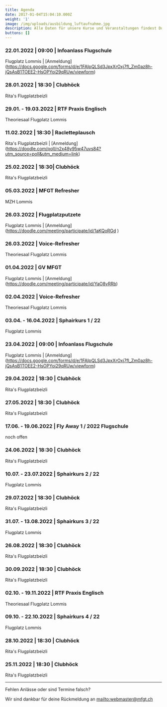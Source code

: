 ```yaml
---
title: Agenda
date: 2017-01-04T15:04:10.000Z
weight: '1'
image: /img/uploads/ausbildung_luftaufnahme.jpg
description: Alle Daten für unsere Kurse und Veranstaltungen findest Du in unserer Agenda.
buttons: []
---
```

### 22.01.2022 | 09:00 | Infoanlass Flugschule

Flugplatz Lommis | [Anmeldung] (https://docs.google.com/forms/d/e/1FAIpQLSd3JpxXrOxj7fl_Zm0az8h-jQsAsB1TOEE2-HsOPYoi29qRUw/viewform)

### 28.01.2022 | 18:30 | Clubhöck

Rita's Flugplatzbeizli

### 29.01. - 19.03.2022 | RTF Praxis Englisch

Theoriesaal Flugplatz Lommis

### 11.02.2022 | 18:30 | Racletteplausch

Rita's Flugplatzbeizli | [Anmeldung] (https://doodle.com/poll/n2x48y95w47uvs84?utm_source=poll&utm_medium=link)

### 25.02.2022 | 18:30| Clubhöck

Rita's Flugplatzbeizli

### 05.03.2022 | MFGT Refresher

MZH Lommis

### 26.03.2022 | Flugplatzputzete

Flugplatz Lommis | [Anmeldung] (https://doodle.com/meeting/participate/id/1aKQoRGd )

### 26.03.2022 | Voice-Refresher

Theoriesaal Flugplatz Lommis

### 01.04.2022 | GV MFGT

Flugplatz Lommis | [Anmeldung] (https://doodle.com/meeting/participate/id/YaO8vRRb)

### 02.04.2022 | Voice-Refresher

Theoriesaal Flugplatz Lommis

### 03.04. - 16.04.2022 | Sphairkurs 1 / 22

Flugplatz Lommis

### 23.04.2022 | 09:00 | Infoanlass Flugschule

Flugplatz Lommis | [Anmeldung] (https://docs.google.com/forms/d/e/1FAIpQLSd3JpxXrOxj7fl_Zm0az8h-jQsAsB1TOEE2-HsOPYoi29qRUw/viewform)

### 29.04.2022 | 18:30 | Clubhöck

Rita's Flugplatzbeizli

### 27.05.2022 | 18:30 | Clubhöck

Rita's Flugplatzbeizli

### 17.06. - 19.06.2022 | Fly Away 1 / 2022 Flugschule

noch offen

### 24.06.2022 | 18:30 | Clubhöck

Rita's Flugplatzbeizli

### 10.07. - 23.07.2022 | Sphairkurs 2 / 22

Flugplatz Lommis

### 29.07.2022 | 18:30 | Clubhöck

Rita's Flugplatzbeizli

### 31.07. - 13.08.2022 | Sphairkurs 3 / 22

Flugplatz Lommis

### 26.08.2022 | 18:30 | Clubhöck

Rita's Flugplatzbeizli

### 30.09.2022 | 18:30 | Clubhöck

Rita's Flugplatzbeizli

### 02.10. - 19.11.2022 | RTF Praxis Englisch

Theoriesaal Flugplatz Lommis

### 09.10. - 22.10.2022 | Sphairkurs 4 / 22

Flugplatz Lommis

### 28.10.2022 | 18:30 | Clubhöck

Rita's Flugplatzbeizli

### 25.11.2022 | 18:30 | Clubhöck

Rita's Flugplatzbeizli

<hr>

Fehlen Anlässe oder sind Termine falsch?

Wir sind dankbar für deine Rückmeldung an <mailto:webmaster@mfgt.ch>
